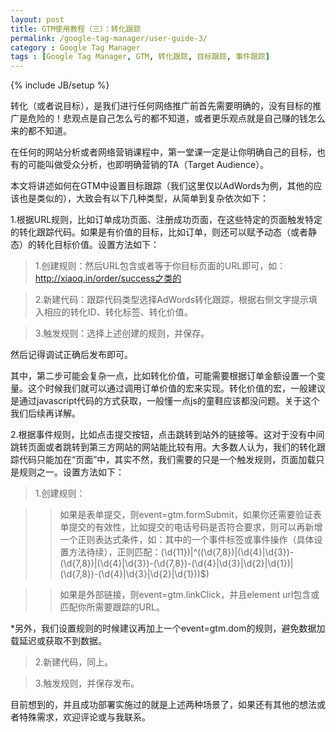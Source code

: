 ```yaml
---
layout: post
title: GTM使用教程（三）：转化跟踪
permalink: /google-tag-manager/user-guide-3/
category : Google Tag Manager
tags : [Google Tag Manager, GTM, 转化跟踪, 目标跟踪, 事件跟踪]
---
```

{% include JB/setup %}


转化（或者说目标），是我们进行任何网络推广前首先需要明确的，没有目标的推广是危险的！悲观点是自己怎么亏的都不知道，或者更乐观点就是自己赚的钱怎么来的都不知道。

在任何的网站分析或者网络营销课程中，第一堂课一定是让你明确自己的目标，也有的可能叫做受众分析，也即明确营销的TA（Target Audience）。

本文将讲述如何在GTM中设置目标跟踪（我们这里仅以AdWords为例，其他的应该也是类似的），大致会有以下几种类型，从简单到复杂依次如下：

1.根据URL规则，比如订单成功页面、注册成功页面，在这些特定的页面触发特定的转化跟踪代码。如果是有价值的目标，比如订单，则还可以赋予动态（或者静态）的转化目标价值。设置方法如下：

>1.创建规则：然后URL包含或者等于你目标页面的URL即可，如：http://xiaoq.in/order/success之类的

>2.新建代码：跟踪代码类型选择AdWords转化跟踪，根据右侧文字提示填入相应的转化ID、转化标签、转化价值。

>3.触发规则：选择上述创建的规则，并保存。

然后记得调试正确后发布即可。

其中，第二步可能会复杂一点，比如转化价值，可能需要根据订单金额设置一个变量。这个时候我们就可以通过调用订单价值的宏来实现。转化价值的宏，一般建议是通过javascript代码的方式获取，一般懂一点js的童鞋应该都没问题。关于这个我们后续再详解。

2.根据事件规则，比如点击提交按钮，点击跳转到站外的链接等。这对于没有中间跳转页面或者跳转到第三方网站的网站能比较有用。大多数人认为，我们的转化跟踪代码只能加在“页面”中，其实不然，我们需要的只是一个触发规则，页面加载只是规则之一。设置方法如下：

>1.创建规则：

>>如果是表单提交，则event=gtm.formSubmit，如果你还需要验证表单提交的有效性，比如提交的电话号码是否符合要求，则可以再新增一个正则表达式条件，如：其中的一个事件标签或事件操作（具体设置方法待续），正则匹配：(\d{11})|^((\d{7,8})|(\d{4}|\d{3})-(\d{7,8})|(\d{4}|\d{3})-(\d{7,8})-(\d{4}|\d{3}|\d{2}|\d{1})|(\d{7,8})-(\d{4}|\d{3}|\d{2}|\d{1}))$)

>>如果是外部链接，则event=gtm.linkClick，并且element url包含或匹配你所需要跟踪的URL。

*另外，我们设置规则的时候建议再加上一个event=gtm.dom的规则，避免数据加载延迟或获取不到数据。

>2.新建代码，同上。

>3.触发规则，并保存发布。


目前想到的，并且成功部署实施过的就是上述两种场景了，如果还有其他的想法或者特殊需求，欢迎评论或与我联系。
